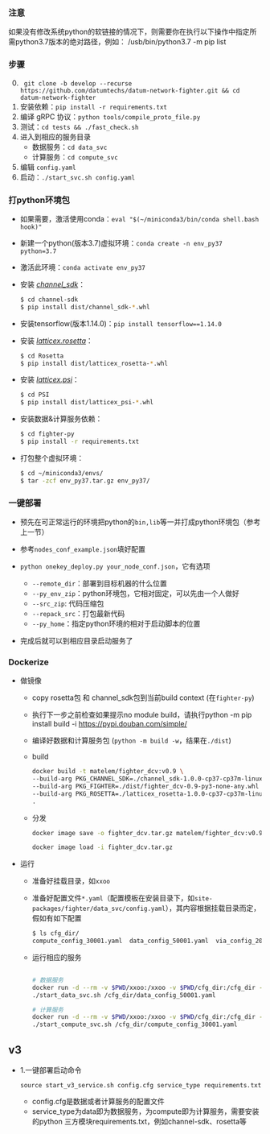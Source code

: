 ### 注意
如果没有修改系统python的软链接的情况下，则需要你在执行以下操作中指定所需python3.7版本的绝对路径，例如：
/usb/bin/python3.7 -m pip list
### 步骤
0. ` git clone -b develop --recurse https://github.com/datumtechs/datum-network-fighter.git && cd datum-network-fighter`
1. 安装依赖：`pip install -r requirements.txt`
2. 编译 gRPC 协议：`python tools/compile_proto_file.py`
3. 测试：`cd tests && ./fast_check.sh`
4. 进入到相应的服务目录
     * 数据服务：`cd data_svc`
     * 计算服务：`cd compute_svc`
5. 编辑 `config.yaml`
6. 启动：`./start_svc.sh config.yaml`



### 打python环境包

* 如果需要，激活使用conda：`eval "$(~/miniconda3/bin/conda shell.bash hook)"`

* 新建一个python(版本3.7)虚拟环境：`conda create -n env_py37 python=3.7`

* 激活此环境：`conda activate env_py37`

* 安装 [*channel_sdk*](./third_party/README.md#1-channel-sdk)：
  ```bash
  $ cd channel-sdk 
  $ pip install dist/channel_sdk-*.whl
  ```

* 安装tensorflow(版本1.14.0)：`pip install tensorflow==1.14.0`

* 安装 [*latticex.rosetta*](./third_party/README.md#2-rosetta)：
  ```bash
  $ cd Rosetta
  $ pip install dist/latticex_rosetta-*.whl
  ```

* 安装 [*latticex.psi*](./third_party/README.md#3-psi)：
  ```bash
  $ cd PSI
  $ pip install dist/latticex_psi-*.whl
  ```

* 安装数据&计算服务依赖：

  ```bash
  $ cd fighter-py
  $ pip install -r requirements.txt
  ```

* 打包整个虚拟环境：

  ```bash
  $ cd ~/miniconda3/envs/
  $ tar -zcf env_py37.tar.gz env_py37/
  ```



### 一键部署

* 预先在可正常运行的环境把python的`bin,lib`等一并打成python环境包（参考上一节）

* 参考`nodes_conf_example.json`填好配置
* `python onekey_deploy.py your_node_conf.json`，它有选项
  * `--remote_dir`：部署到目标机器的什么位置
  * `--py_env_zip`：python环境包，它相对固定，可以先由一个人做好
  * `--src_zip`: 代码压缩包
  * `--repack_src`：打包最新代码
  * `--py_home`：指定python环境的相对于启动脚本的位置
* 完成后就可以到相应目录启动服务了



### Dockerize

* 做镜像

  * copy rosetta包 和 channel_sdk包到当前build context (在`fighter-py`)
  
  * 执行下一步之前检查如果提示no module build，请执行python -m pip install build -i https://pypi.douban.com/simple/
  
  * 编译好数据和计算服务包 (`python -m build -w`，结果在`./dist`)

  * build

    ```bash
    docker build -t matelem/fighter_dcv:v0.9 \
    --build-arg PKG_CHANNEL_SDK=./channel_sdk-1.0.0-cp37-cp37m-linux_x86_64.whl \
    --build-arg PKG_FIGHTER=./dist/fighter_dcv-0.9-py3-none-any.whl \
    --build-arg PKG_ROSETTA=./latticex_rosetta-1.0.0-cp37-cp37m-linux_x86_64.whl \
    .
    ```

  * 分发

    ```bash
    docker image save -o fighter_dcv.tar.gz matelem/fighter_dcv:v0.9
    
    docker image load -i fighter_dcv.tar.gz
    ```

    

* 运行

  * 准备好挂载目录，如`xxoo`

  * 准备好配置文件`*.yaml`（配置模板在安装目录下，如`site-packages/fighter/data_svc/config.yaml`），其内容根据挂载目录而定，假如有如下配置

    ```bash
    $ ls cfg_dir/
    compute_config_30001.yaml  data_config_50001.yaml  via_config_20000.yaml
    ```

  * 运行相应的服务

    ```bash
        
    # 数据服务
    docker run -d --rm -v $PWD/xxoo:/xxoo -v $PWD/cfg_dir:/cfg_dir -p 50001:50001 --expose 1024-65535 -it matelem/fighter_dcv:v0.9 \
    ./start_data_svc.sh /cfg_dir/data_config_50001.yaml
    
    # 计算服务
    docker run -d --rm -v $PWD/xxoo:/xxoo -v $PWD/cfg_dir:/cfg_dir -p 30001:30001 --expose 1024-65535 -it matelem/fighter_dcv:v0.9 \
    ./start_compute_svc.sh /cfg_dir/compute_config_30001.yaml
    
    ```


## v3

- 1.一键部署启动命令

  ~~~
  source start_v3_service.sh config.cfg service_type requirements.txt
  ~~~

  - config.cfg是数据或者计算服务的配置文件
  - service_type为data即为数据服务，为compute即为计算服务，需要安装的python 三方模块requirements.txt，例如channel-sdk、rosetta等